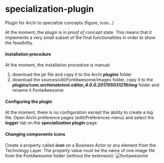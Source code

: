 # specialization-plugin
Plugin for Archi to specialize concepts (figure, icon...)

At the moment, the plugin is in _proof of concept_ state. This means that it implements a very small subset of the final functionalities in order to show the feasibility.

#### Installation procedure
At the moment, the installation procedure is manual:
1. download the jar file and copy it to the Archi **_plugins_** folder
2. download the sources/util/FontAwesome/images folder, copy it to the **_plugins/com.archimatetool.editor_4.0.0.201705031219/img_** folder and rename it FonteAwesome

#### Configuring the plugin
At the moment, there is no configuration except the ability to create a log file. Open Archi preference pages (edit/Preferences menu) and select the **_logger_** tab on the **_specialization plugin_** page.

#### Changing components icons
Create a property called **_icon_** on a Business Actor or any element from the Technology Layer. The property value must be the name of one image file from the FontAwesome folder (without the extension):
![fontawesome](https://user-images.githubusercontent.com/9281982/27751630-8604ded6-5ddd-11e7-8595-b72968d956b1.png)
